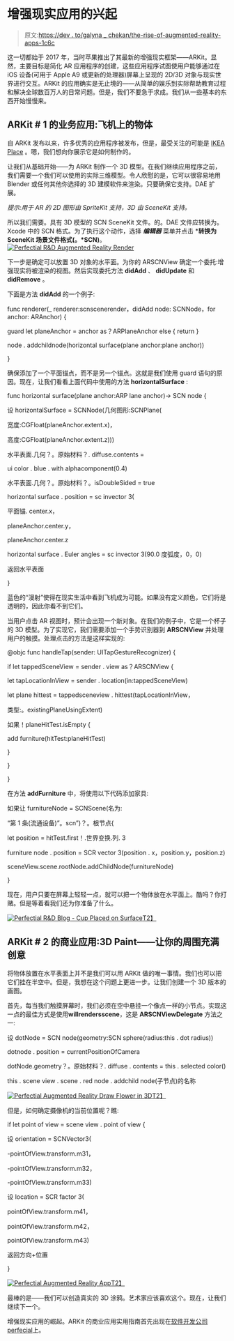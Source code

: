 # 增强现实应用的兴起

> 原文:[https://dev . to/galyna _ chekan/the-rise-of-augmented-reality-apps-1c6c](https://dev.to/galyna_chekan/the-rise-of-augmented-reality-apps-1c6c)

这一切都始于 2017 年，当时苹果推出了其最新的增强现实框架——ARKit。显然，主要目标是简化 AR 应用程序的创建，这些应用程序试图使用户能够通过在 iOS 设备(可用于 Apple A9 或更新的处理器)屏幕上呈现的 2D/3D 对象与现实世界进行交互。ARKit 的应用确实是无止境的——从简单的娱乐到实际帮助教育过程和解决全球数百万人的日常问题。但是，我们不要急于求成。我们从一些基本的东西开始慢慢来。

## ARKit # 1 的业务应用:飞机上的物体

自 ARKit 发布以来，许多优秀的应用程序被发布，但是，最受关注的可能是 [IKEA Place](https://itunes.apple.com/us/app/ikea-place/id1279244498?mt=8) 。嗯，我们想向你展示它是如何制作的。

让我们从基础开始——为 ARKit 制作一个 3D 模型。在我们继续应用程序之前，我们需要一个我们可以使用的实际三维模型。令人欣慰的是，它可以很容易地用 Blender 或任何其他你选择的 3D 建模软件来渲染。只要确保它支持。DAE 扩展。

*提示:用于 AR 的 2D 图形由 SpriteKit 支持，3D 由 SceneKit 支持。*

所以我们需要。具有 3D 模型的 SCN SceneKit 文件。的。DAE 文件应转换为。Xcode 中的 SCN 格式。为了执行这个动作，选择 ***编辑器*** 菜单并点击 ***转换为 SceneKit 场景文件格式(。*SCN)**。 [![Perfectial R&D Augmented Reality Render](img/45a2dd883b502bc7639340dd61145466.png)](https://res.cloudinary.com/practicaldev/image/fetch/s--g7PwFe8c--/c_limit%2Cf_auto%2Cfl_progressive%2Cq_auto%2Cw_880/https://perfectial.com/wp-content/uploads/2018/01/Perfectial-R-and-D-blog-render.png)

下一步是确定可以放置 3D 对象的水平面。为你的 ARSCNView 确定一个委托:增强现实将被渲染的视图。然后实现委托方法 **didAdd** 、 **didUpdate** 和 **didRemove** 。

下面是方法 **didAdd** 的一个例子:

func renderer(_ renderer:scnscenerender，didAdd node: SCNNode，for anchor: ARAnchor) {

guard let planeAnchor = anchor as？ARPlaneAnchor else { return }

node . addchildnode(horizontal surface(plane anchor:plane anchor))

}

确保添加了一个平面锚点，而不是另一个锚点。这就是我们使用 guard 语句的原因。现在，让我们看看上面代码中使用的方法 **horizontalSurface** :

func horizontal surface(plane anchor:ARP lane anchor)-> SCN node {

设 horizontalSurface = SCNNode(几何图形:SCNPlane(

宽度:CGFloat(planeAnchor.extent.x)，

高度:CGFloat(planeAnchor.extent.z)))

水平表面.几何？。原始材料？. diffuse.contents =

ui color . blue . with alphacomponent(0.4)

水平表面.几何？。原始材料？。isDoubleSided = true

horizontal surface . position = sc invector 3(

平面锚. center.x，

planeAnchor.center.y，

planeAnchor.center.z

horizontal surface . Euler angles = sc invector 3(90.0 度弧度，0，0)

返回水平表面

}

蓝色的“漫射”使得在现实生活中看到飞机成为可能。如果没有定义颜色，它们将是透明的，因此你看不到它们。

当用户点击 AR 视图时，预计会出现一个新对象。在我们的例子中，它是一个杯子的 3D 模型。为了实现它，我们需要添加一个手势识别器到 **ARSCNView** 并处理用户的触摸。处理点击的方法是这样实现的:

@objc func handleTap(sender: UITapGestureRecognizer) {

if let tappedSceneView = sender . view as？ARSCNView {

let tapLocationInView = sender . location(in:tappedSceneView)

let plane hittest = tappedsceneview . hittest(tapLocationInView，

类型:。existingPlaneUsingExtent)

如果！planeHitTest.isEmpty {

add furniture(hitTest:planeHitTest)

}

}

}

在方法 **addFurniture** 中，将使用以下代码添加家具:

如果让 furnitureNode = SCNScene(名为:

“第 1 条(流通设备)”。scn”)？。根节点{

let position = hitTest.first！.世界变换.列. 3

furniture node . position = SCR vector 3(position . x，position.y，position.z)

sceneView.scene.rootNode.addChildNode(furnitureNode)

}

现在，用户只要在屏幕上轻轻一点，就可以把一个物体放在水平面上。酷吗？你打赌。但是等着看我们还为你准备了什么。

[![Perfectial R&D Blog - Cup Placed on Surface](img/d937d50773163690336ef1b2a1a732c0.png)T2】](https://res.cloudinary.com/practicaldev/image/fetch/s--boT9t16Q--/c_limit%2Cf_auto%2Cfl_progressive%2Cq_auto%2Cw_880/https://perfectial.com/wp-content/uploads/2018/01/Perfectial-RnD-Cup-Rendered.png)

## ARKit # 2 的商业应用:3D Paint——让你的周围充满创意

将物体放置在水平表面上并不是我们可以用 ARKit 做的唯一事情。我们也可以把它们挂在半空中。但是，我想在这个问题上更进一步。让我们创建一个 3D 版本的画图。

首先，每当我们触摸屏幕时，我们必须在空中悬挂一个像点一样的小节点。实现这一点的最佳方式是使用**willrendersscene**，这是 **ARSCNViewDelegate** 方法之一:

设 dotNode = SCN node(geometry:SCN sphere(radius:this . dot radius))

dotnode . position = currentPositionOfCamera

dotNode.geometry？。原始材料？. diffuse . contents = this . selected color()

this . scene view . scene . red node . addchild node(子节点)的名称

[![Perfectial Augmented Reality Draw Flower in 3D](img/ab21cbfaa576dc0d0cd50a9e087e7258.png)T2】](https://res.cloudinary.com/practicaldev/image/fetch/s--Y7adST_6--/c_limit%2Cf_auto%2Cfl_progressive%2Cq_66%2Cw_880/https://perfectial.com/wp-content/uploads/2018/01/ar2.gif)

但是，如何确定摄像机的当前位置呢？瞧:

if let point of view = scene view . point of view {

设 orientation = SCNVector3(

-pointOfView.transform.m31，

-pointOfView.transform.m32，

-pointOfView.transform.m33)

设 location = SCR factor 3(

pointOfView.transform.m41，

pointOfView.transform.m42，

pointOfView.transform.m43)

返回方向+位置

}

[![Perfectial Augmented Reality App](img/fc1ff202d2758e95a9013896aa5dbef7.png)T2】](https://res.cloudinary.com/practicaldev/image/fetch/s--fImhEE-m--/c_limit%2Cf_auto%2Cfl_progressive%2Cq_66%2Cw_880/https://perfectial.com/wp-content/uploads/2018/01/ar3.gif)

最棒的是——我们可以创造真实的 3D 涂鸦。艺术家应该喜欢这个。现在，让我们继续下一个。

增强现实应用的崛起。ARKit 的商业应用实用指南首先出现在[软件开发公司 perfecial](https://perfectial.com)上。